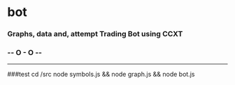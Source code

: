 # bot
### Graphs, data and, attempt Trading Bot using CCXT

### -- O - O --
_________________

###test
cd /src 
node symbols.js && node graph.js && node bot.js 